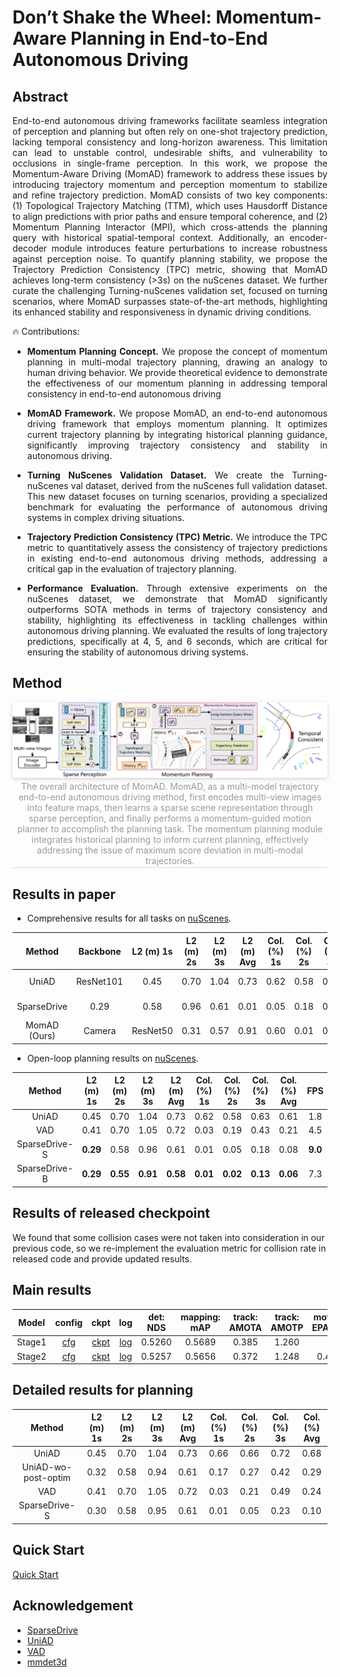 # Don’t Shake the Wheel: Momentum-Aware Planning in End-to-End Autonomous Driving

## Abstract
<div align="justify">  
End-to-end autonomous driving frameworks facilitate seamless integration of perception and planning but often rely on one-shot trajectory prediction, lacking temporal consistency and long-horizon awareness. This limitation can lead to unstable control, undesirable shifts, and vulnerability to occlusions in single-frame perception. In this work, we propose the Momentum-Aware Driving (MomAD) framework to address these issues by introducing trajectory momentum and perception momentum to stabilize and refine trajectory prediction. MomAD consists of two key components: (1) Topological Trajectory Matching (TTM), which uses Hausdorff Distance to align predictions with prior paths and ensure temporal coherence, and (2) Momentum Planning Interactor (MPI), which cross-attends the planning query with historical spatial-temporal context. Additionally, an encoder-decoder module introduces feature perturbations to increase robustness against perception noise. To quantify planning stability, we propose the Trajectory Prediction Consistency (TPC) metric, showing that MomAD achieves long-term consistency (>3s) on the nuScenes dataset. We further curate the challenging Turning-nuScenes validation set, focused on turning scenarios, where MomAD surpasses state-of-the-art methods, highlighting its enhanced stability and responsiveness in dynamic driving conditions.
</div>
<div align="justify">



:fire: Contributions:
* **Momentum Planning Concept.** We propose the concept of momentum planning in multi-modal trajectory planning, drawing an analogy to human driving behavior. We provide theoretical evidence to demonstrate the effectiveness of our momentum planning in addressing temporal consistency in end-to-end autonomous driving

* **MomAD Framework.** We propose MomAD, an end-to-end autonomous driving framework that employs momentum planning. It optimizes current trajectory planning by integrating historical planning guidance, significantly improving trajectory consistency and stability in autonomous driving.

* **Turning NuScenes Validation Dataset.** We create the Turning-nuScenes val dataset, derived from the nuScenes full validation dataset. This new dataset focuses on turning scenarios, providing a specialized benchmark for evaluating the performance of autonomous driving systems in complex driving situations.

* **Trajectory Prediction Consistency (TPC) Metric.** We introduce the TPC metric to quantitatively assess the consistency of trajectory predictions in existing end-to-end autonomous driving methods, addressing a critical gap in the evaluation of trajectory planning.

* **Performance Evaluation.** Through extensive experiments on the nuScenes dataset, we demonstrate that MomAD significantly outperforms SOTA methods in terms of trajectory consistency and stability, highlighting its effectiveness in tackling challenges within autonomous driving planning. We evaluated the results of long trajectory predictions, specifically at 4, 5, and 6 seconds, which are critical for ensuring the stability of autonomous driving systems.
</div>




## Method
<center>
    <img style="border-radius: 0.3125em;
    box-shadow: 0 2px 4px 0 rgba(34,36,38,.12),0 2px 10px 0 rgba(34,36,38,.08);" 
    src="main.png" width="1000">
    <br>
    <div style="color:orange; border-bottom: 1px solid #d9d9d9;
    display: inline-block;
    color: #999;
    padding: 2px;">The overall architecture of MomAD. MomAD, as a multi-model trajectory end-to-end autonomous driving method, first encodes multi-view images into feature maps, then learns a sparse scene representation through sparse perception, and finally performs a momentum-guided motion planner to accomplish the planning task. The momentum planning module integrates historical planning to inform current planning, effectively addressing the issue of maximum score deviation in multi-modal trajectories.</div>
</center>


## Results in paper

- Comprehensive results for all tasks on [nuScenes](https://github.com/nutonomy/nuscenes-devkit).

| Method | Backbone | L2 (m) 1s  | L2 (m) 2s | L2 (m) 3s | L2 (m) Avg | Col. (%) 1s | Col. (%) 2s | Col. (%) 3s | Col. (%) Avg | TPC (m) 1s | TPC (m) 2s | TPC (m) 3s | TPC (m) Avg | FPS |
| :---: | :---:| :---: | :---: | :---: | :---: | :---: | :---: | :---: | :---: | :---: | :---: | :---: | :---: |:---: |
| UniAD | ResNet101 | 0.45 | 0.70 | 1.04 |0.73 | 0.62 | 0.58 | 0.63 | 0.61 |0.41 | 0.68 | 0.97 | 0.68 |1.8 (A100)|
SparseDrive | 0.29  | 0.58  | 0.96 |  0.61 |  0.01 |  0.05 |  0.18 |  0.08 |  0.30 |  0.57 |  0.85 |  0.57 |  9.0 (4090)|
MomAD (Ours) |  Camera |  ResNet50 |  0.31 |  0.57 |  0.91  | 0.60 |  0.01 |  0.05  | 0.22  | 0.09  | 0.30 |  0.53 |  0.78 |  0.54 |  7.8 (4090) | 

- Open-loop planning results on [nuScenes](https://github.com/nutonomy/nuscenes-devkit).

| Method | L2 (m) 1s | L2 (m) 2s | L2 (m) 3s | L2 (m) Avg | Col. (%) 1s | Col. (%) 2s | Col. (%) 3s | Col. (%) Avg | FPS |
| :---: | :---: | :---: | :---: | :---:| :---: | :---: | :---: | :---: | :---: |
| UniAD | 0.45 | 0.70 | 1.04 | 0.73 | 0.62 | 0.58 | 0.63 | 0.61 | 1.8 |
| VAD | 0.41 | 0.70 | 1.05 | 0.72 | 0.03 | 0.19 | 0.43 | 0.21 |4.5 |
| SparseDrive-S | **0.29** | 0.58 | 0.96 | 0.61 | 0.01 | 0.05 | 0.18 | 0.08 | **9.0** |
| SparseDrive-B | **0.29** | **0.55** | **0.91** | **0.58** | **0.01** | **0.02** | **0.13** | **0.06** | 7.3 |

## Results of released checkpoint
We found that some collision cases were not taken into consideration in our previous code, so we re-implement the evaluation metric for collision rate in released code and provide updated results.

## Main results
| Model | config | ckpt | log | det: NDS | mapping: mAP | track: AMOTA |track: AMOTP | motion: EPA_car |motion: minADE_car| motion: minFDE_car | motion: MissRate_car | planning: CR | planning: L2 |
| :---: | :---: | :---: | :---: | :---: | :---:|:---:|:---: | :---: | :----: | :----: | :----: | :----: | :----: |
| Stage1 |[cfg](projects/configs/sparsedrive_small_stage1.py)|[ckpt](https://github.com/swc-17/SparseDrive/releases/download/v1.0/sparsedrive_stage1.pth)|[log](https://github.com/swc-17/SparseDrive/releases/download/v1.0/sparsedrive_stage1_log.txt)|0.5260|0.5689|0.385|1.260| | | | | | |
| Stage2 |[cfg](projects/configs/sparsedrive_small_stage2.py)|[ckpt](https://github.com/swc-17/SparseDrive/releases/download/v1.0/sparsedrive_stage2.pth)|[log](https://github.com/swc-17/SparseDrive/releases/download/v1.0/sparsedrive_stage2_log.txt)|0.5257|0.5656|0.372|1.248|0.492|0.61|0.95|0.133|0.097%|0.61|

## Detailed results for planning
| Method | L2 (m) 1s | L2 (m) 2s | L2 (m) 3s | L2 (m) Avg | Col. (%) 1s | Col. (%) 2s | Col. (%) 3s | Col. (%) Avg |
| :---: | :---: | :---: | :---: | :---: | :---: | :---: | :---: | :---: |
| UniAD | 0.45 | 0.70 | 1.04 | 0.73 | 0.66 | 0.66 | 0.72 | 0.68 |
| UniAD-wo-post-optim | 0.32 | 0.58 | 0.94 | 0.61 | 0.17 | 0.27 | 0.42 | 0.29 |
| VAD | 0.41 | 0.70 | 1.05 | 0.72 | 0.03 | 0.21 | 0.49 | 0.24 | 
| SparseDrive-S | 0.30 | 0.58 | 0.95 | 0.61 | 0.01 | 0.05 | 0.23 | 0.10 | 


## Quick Start
[Quick Start](docs/quick_start.md)

## Acknowledgement
- [SparseDrive](https://github.com/swc-17/SparseDrive)
- [UniAD](https://github.com/OpenDriveLab/UniAD) 
- [VAD](https://github.com/hustvl/VAD)
- [mmdet3d](https://github.com/open-mmlab/mmdetection3d)

